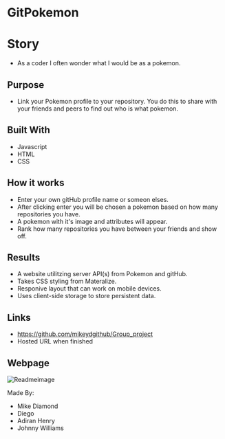 # GitPokemon

# Story
* As a coder I often wonder what I would be as a pokemon.

## Purpose
* Link your Pokemon profile to your repository. You do this to share with your friends and peers to find out who is what pokemon. 

## Built With
* Javascript
* HTML
* CSS

## How it works
* Enter your own gitHub profile name or someon elses.
* After clicking enter you will be chosen a pokemon based on how many repositories you have.
* A pokemon with it's image and attributes will appear.
* Rank how many repositories you have between your friends and show off.

## Results
* A website utilitzing server API(s) from Pokemon and gitHub. 
* Takes CSS styling from Materalize.
* Responive layout that can work on mobile devices.
* Uses client-side storage to store persistent data.

## Links
* https://github.com/mikeydgithub/Group_project
* Hosted URL when finished

## Webpage
![Readmeimage](https://user-images.githubusercontent.com/94988620/153309602-50314ed3-4799-45b9-8863-60ef5ae45c6e.JPG)

Made By: 
* Mike Diamond
* Diego 
* Adiran Henry
* Johnny Williams
